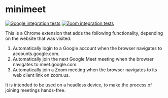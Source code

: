 # minimeet

[![Google integration tests](https://github.com/pmansour/minimeet/actions/workflows/google-integration-tests.yaml/badge.svg?branch=main)](https://github.com/pmansour/minimeet/actions/workflows/google-integration-tests.yaml)
[![Zoom integration tests](https://github.com/pmansour/minimeet/actions/workflows/zoom-integration-tests.yaml/badge.svg?branch=main)](https://github.com/pmansour/minimeet/actions/workflows/zoom-integration-tests.yaml)

This is a Chrome extension that adds the following functionality, depending on the website that was visited:
1. Automatically login to a Google account when the browser navigates to accounts.google.com.
1. Automatically join the next Google Meet meeting when the browser navigates to meet.google.com.
1. Automatically join a Zoom meeting when the browser navigates to its web client link on zoom.us.

It is intended to be used on a headless device, to make the process of joining meetings hands-free.
